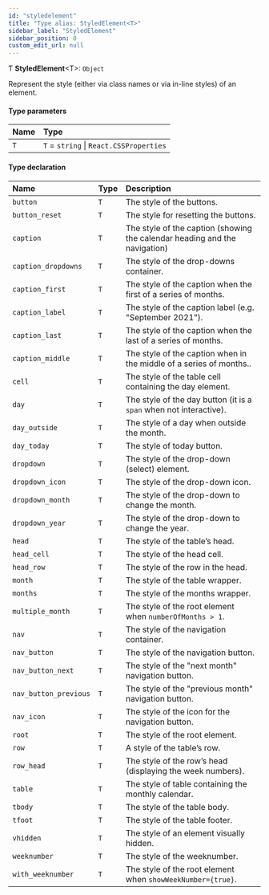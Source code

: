 ```yaml
---
id: "styledelement"
title: "Type alias: StyledElement<T>"
sidebar_label: "StyledElement"
sidebar_position: 0
custom_edit_url: null
---
```


Ƭ **StyledElement**<T\>: `Object`

Represent the style (either via class names or via in-line styles) of an element.

#### Type parameters

| Name | Type |
| :------ | :------ |
| `T` | `T` = `string` \| `React.CSSProperties` |

#### Type declaration

| Name | Type | Description |
| :------ | :------ | :------ |
| `button` | `T` | The style of the buttons. |
| `button_reset` | `T` | The style for resetting the buttons. |
| `caption` | `T` | The style of the caption (showing the calendar heading and the navigation) |
| `caption_dropdowns` | `T` | The style of the drop-downs container. |
| `caption_first` | `T` | The style of the caption when the first of a series of months. |
| `caption_label` | `T` | The style of the caption label (e.g. "September 2021"). |
| `caption_last` | `T` | The style of the caption when the last of a series of months. |
| `caption_middle` | `T` | The style of the caption when in the middle of a series of months.. |
| `cell` | `T` | The style of the table cell containing the day element. |
| `day` | `T` | The style of the day button (it is a `span` when not interactive). |
| `day_outside` | `T` | The style of a day when outside the month. |
| `day_today` | `T` | The style of today button. |
| `dropdown` | `T` | The style of the drop-down (select) element. |
| `dropdown_icon` | `T` | The style of the drop-down icon. |
| `dropdown_month` | `T` | The style of the drop-down to change the month. |
| `dropdown_year` | `T` | The style of the drop-down to change the year. |
| `head` | `T` | The style of the table’s head. |
| `head_cell` | `T` | The style of the head cell. |
| `head_row` | `T` | The style of the row in the head. |
| `month` | `T` | The style of the table wrapper. |
| `months` | `T` | The style of the months wrapper. |
| `multiple_month` | `T` | The style of the root element when `numberOfMonths > 1`. |
| `nav` | `T` | The style of the navigation container. |
| `nav_button` | `T` | The style of the navigation button. |
| `nav_button_next` | `T` | The style of the "next month" navigation button. |
| `nav_button_previous` | `T` | The style of the "previous month" navigation button. |
| `nav_icon` | `T` | The style of the icon for the navigation button. |
| `root` | `T` | The style of the root element. |
| `row` | `T` | A style of the table’s row. |
| `row_head` | `T` | The style of the row’s head (displaying the week numbers). |
| `table` | `T` | The style of table containing the monthly calendar. |
| `tbody` | `T` | The style of the table body. |
| `tfoot` | `T` | The style of the table footer. |
| `vhidden` | `T` | The style of an element visually hidden. |
| `weeknumber` | `T` | The style of the weeknumber. |
| `with_weeknumber` | `T` | The style of the root element when `showWeekNumber={true}`. |
